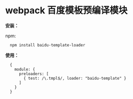 # webpack 百度模板预编译模块

**安装：**

npm:

```
  npm install baidu-template-loader
```

**使用：**

```
  {
    module: {
      preloaders: [
        { test: /\.tmpl$/, loader: "baidu-template" }
      ]
    }
  }
```

